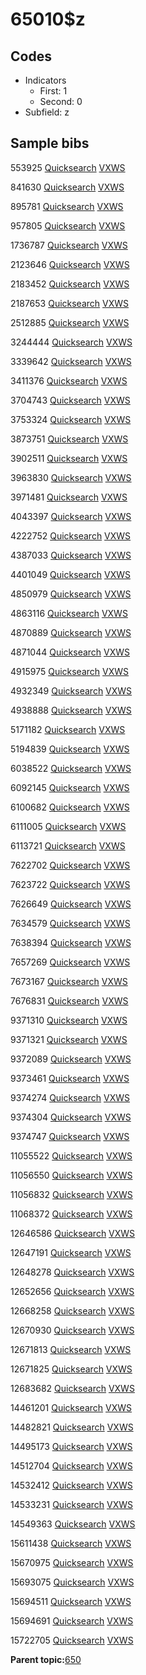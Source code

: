 # 65010$z

## Codes

-   Indicators
    -   First: 1
    -   Second: 0
-   Subfield: z

## Sample bibs

553925 [Quicksearch](https://search.library.yale.edu/catalog/553925) [VXWS](http://prodorbis.library.yale.edu:7014/vxws/GetHoldingsService?bibId=553925)

841630 [Quicksearch](https://search.library.yale.edu/catalog/841630) [VXWS](http://prodorbis.library.yale.edu:7014/vxws/GetHoldingsService?bibId=841630)

895781 [Quicksearch](https://search.library.yale.edu/catalog/895781) [VXWS](http://prodorbis.library.yale.edu:7014/vxws/GetHoldingsService?bibId=895781)

957805 [Quicksearch](https://search.library.yale.edu/catalog/957805) [VXWS](http://prodorbis.library.yale.edu:7014/vxws/GetHoldingsService?bibId=957805)

1736787 [Quicksearch](https://search.library.yale.edu/catalog/1736787) [VXWS](http://prodorbis.library.yale.edu:7014/vxws/GetHoldingsService?bibId=1736787)

2123646 [Quicksearch](https://search.library.yale.edu/catalog/2123646) [VXWS](http://prodorbis.library.yale.edu:7014/vxws/GetHoldingsService?bibId=2123646)

2183452 [Quicksearch](https://search.library.yale.edu/catalog/2183452) [VXWS](http://prodorbis.library.yale.edu:7014/vxws/GetHoldingsService?bibId=2183452)

2187653 [Quicksearch](https://search.library.yale.edu/catalog/2187653) [VXWS](http://prodorbis.library.yale.edu:7014/vxws/GetHoldingsService?bibId=2187653)

2512885 [Quicksearch](https://search.library.yale.edu/catalog/2512885) [VXWS](http://prodorbis.library.yale.edu:7014/vxws/GetHoldingsService?bibId=2512885)

3244444 [Quicksearch](https://search.library.yale.edu/catalog/3244444) [VXWS](http://prodorbis.library.yale.edu:7014/vxws/GetHoldingsService?bibId=3244444)

3339642 [Quicksearch](https://search.library.yale.edu/catalog/3339642) [VXWS](http://prodorbis.library.yale.edu:7014/vxws/GetHoldingsService?bibId=3339642)

3411376 [Quicksearch](https://search.library.yale.edu/catalog/3411376) [VXWS](http://prodorbis.library.yale.edu:7014/vxws/GetHoldingsService?bibId=3411376)

3704743 [Quicksearch](https://search.library.yale.edu/catalog/3704743) [VXWS](http://prodorbis.library.yale.edu:7014/vxws/GetHoldingsService?bibId=3704743)

3753324 [Quicksearch](https://search.library.yale.edu/catalog/3753324) [VXWS](http://prodorbis.library.yale.edu:7014/vxws/GetHoldingsService?bibId=3753324)

3873751 [Quicksearch](https://search.library.yale.edu/catalog/3873751) [VXWS](http://prodorbis.library.yale.edu:7014/vxws/GetHoldingsService?bibId=3873751)

3902511 [Quicksearch](https://search.library.yale.edu/catalog/3902511) [VXWS](http://prodorbis.library.yale.edu:7014/vxws/GetHoldingsService?bibId=3902511)

3963830 [Quicksearch](https://search.library.yale.edu/catalog/3963830) [VXWS](http://prodorbis.library.yale.edu:7014/vxws/GetHoldingsService?bibId=3963830)

3971481 [Quicksearch](https://search.library.yale.edu/catalog/3971481) [VXWS](http://prodorbis.library.yale.edu:7014/vxws/GetHoldingsService?bibId=3971481)

4043397 [Quicksearch](https://search.library.yale.edu/catalog/4043397) [VXWS](http://prodorbis.library.yale.edu:7014/vxws/GetHoldingsService?bibId=4043397)

4222752 [Quicksearch](https://search.library.yale.edu/catalog/4222752) [VXWS](http://prodorbis.library.yale.edu:7014/vxws/GetHoldingsService?bibId=4222752)

4387033 [Quicksearch](https://search.library.yale.edu/catalog/4387033) [VXWS](http://prodorbis.library.yale.edu:7014/vxws/GetHoldingsService?bibId=4387033)

4401049 [Quicksearch](https://search.library.yale.edu/catalog/4401049) [VXWS](http://prodorbis.library.yale.edu:7014/vxws/GetHoldingsService?bibId=4401049)

4850979 [Quicksearch](https://search.library.yale.edu/catalog/4850979) [VXWS](http://prodorbis.library.yale.edu:7014/vxws/GetHoldingsService?bibId=4850979)

4863116 [Quicksearch](https://search.library.yale.edu/catalog/4863116) [VXWS](http://prodorbis.library.yale.edu:7014/vxws/GetHoldingsService?bibId=4863116)

4870889 [Quicksearch](https://search.library.yale.edu/catalog/4870889) [VXWS](http://prodorbis.library.yale.edu:7014/vxws/GetHoldingsService?bibId=4870889)

4871044 [Quicksearch](https://search.library.yale.edu/catalog/4871044) [VXWS](http://prodorbis.library.yale.edu:7014/vxws/GetHoldingsService?bibId=4871044)

4915975 [Quicksearch](https://search.library.yale.edu/catalog/4915975) [VXWS](http://prodorbis.library.yale.edu:7014/vxws/GetHoldingsService?bibId=4915975)

4932349 [Quicksearch](https://search.library.yale.edu/catalog/4932349) [VXWS](http://prodorbis.library.yale.edu:7014/vxws/GetHoldingsService?bibId=4932349)

4938888 [Quicksearch](https://search.library.yale.edu/catalog/4938888) [VXWS](http://prodorbis.library.yale.edu:7014/vxws/GetHoldingsService?bibId=4938888)

5171182 [Quicksearch](https://search.library.yale.edu/catalog/5171182) [VXWS](http://prodorbis.library.yale.edu:7014/vxws/GetHoldingsService?bibId=5171182)

5194839 [Quicksearch](https://search.library.yale.edu/catalog/5194839) [VXWS](http://prodorbis.library.yale.edu:7014/vxws/GetHoldingsService?bibId=5194839)

6038522 [Quicksearch](https://search.library.yale.edu/catalog/6038522) [VXWS](http://prodorbis.library.yale.edu:7014/vxws/GetHoldingsService?bibId=6038522)

6092145 [Quicksearch](https://search.library.yale.edu/catalog/6092145) [VXWS](http://prodorbis.library.yale.edu:7014/vxws/GetHoldingsService?bibId=6092145)

6100682 [Quicksearch](https://search.library.yale.edu/catalog/6100682) [VXWS](http://prodorbis.library.yale.edu:7014/vxws/GetHoldingsService?bibId=6100682)

6111005 [Quicksearch](https://search.library.yale.edu/catalog/6111005) [VXWS](http://prodorbis.library.yale.edu:7014/vxws/GetHoldingsService?bibId=6111005)

6113721 [Quicksearch](https://search.library.yale.edu/catalog/6113721) [VXWS](http://prodorbis.library.yale.edu:7014/vxws/GetHoldingsService?bibId=6113721)

7622702 [Quicksearch](https://search.library.yale.edu/catalog/7622702) [VXWS](http://prodorbis.library.yale.edu:7014/vxws/GetHoldingsService?bibId=7622702)

7623722 [Quicksearch](https://search.library.yale.edu/catalog/7623722) [VXWS](http://prodorbis.library.yale.edu:7014/vxws/GetHoldingsService?bibId=7623722)

7626649 [Quicksearch](https://search.library.yale.edu/catalog/7626649) [VXWS](http://prodorbis.library.yale.edu:7014/vxws/GetHoldingsService?bibId=7626649)

7634579 [Quicksearch](https://search.library.yale.edu/catalog/7634579) [VXWS](http://prodorbis.library.yale.edu:7014/vxws/GetHoldingsService?bibId=7634579)

7638394 [Quicksearch](https://search.library.yale.edu/catalog/7638394) [VXWS](http://prodorbis.library.yale.edu:7014/vxws/GetHoldingsService?bibId=7638394)

7657269 [Quicksearch](https://search.library.yale.edu/catalog/7657269) [VXWS](http://prodorbis.library.yale.edu:7014/vxws/GetHoldingsService?bibId=7657269)

7673167 [Quicksearch](https://search.library.yale.edu/catalog/7673167) [VXWS](http://prodorbis.library.yale.edu:7014/vxws/GetHoldingsService?bibId=7673167)

7676831 [Quicksearch](https://search.library.yale.edu/catalog/7676831) [VXWS](http://prodorbis.library.yale.edu:7014/vxws/GetHoldingsService?bibId=7676831)

9371310 [Quicksearch](https://search.library.yale.edu/catalog/9371310) [VXWS](http://prodorbis.library.yale.edu:7014/vxws/GetHoldingsService?bibId=9371310)

9371321 [Quicksearch](https://search.library.yale.edu/catalog/9371321) [VXWS](http://prodorbis.library.yale.edu:7014/vxws/GetHoldingsService?bibId=9371321)

9372089 [Quicksearch](https://search.library.yale.edu/catalog/9372089) [VXWS](http://prodorbis.library.yale.edu:7014/vxws/GetHoldingsService?bibId=9372089)

9373461 [Quicksearch](https://search.library.yale.edu/catalog/9373461) [VXWS](http://prodorbis.library.yale.edu:7014/vxws/GetHoldingsService?bibId=9373461)

9374274 [Quicksearch](https://search.library.yale.edu/catalog/9374274) [VXWS](http://prodorbis.library.yale.edu:7014/vxws/GetHoldingsService?bibId=9374274)

9374304 [Quicksearch](https://search.library.yale.edu/catalog/9374304) [VXWS](http://prodorbis.library.yale.edu:7014/vxws/GetHoldingsService?bibId=9374304)

9374747 [Quicksearch](https://search.library.yale.edu/catalog/9374747) [VXWS](http://prodorbis.library.yale.edu:7014/vxws/GetHoldingsService?bibId=9374747)

11055522 [Quicksearch](https://search.library.yale.edu/catalog/11055522) [VXWS](http://prodorbis.library.yale.edu:7014/vxws/GetHoldingsService?bibId=11055522)

11056550 [Quicksearch](https://search.library.yale.edu/catalog/11056550) [VXWS](http://prodorbis.library.yale.edu:7014/vxws/GetHoldingsService?bibId=11056550)

11056832 [Quicksearch](https://search.library.yale.edu/catalog/11056832) [VXWS](http://prodorbis.library.yale.edu:7014/vxws/GetHoldingsService?bibId=11056832)

11068372 [Quicksearch](https://search.library.yale.edu/catalog/11068372) [VXWS](http://prodorbis.library.yale.edu:7014/vxws/GetHoldingsService?bibId=11068372)

12646586 [Quicksearch](https://search.library.yale.edu/catalog/12646586) [VXWS](http://prodorbis.library.yale.edu:7014/vxws/GetHoldingsService?bibId=12646586)

12647191 [Quicksearch](https://search.library.yale.edu/catalog/12647191) [VXWS](http://prodorbis.library.yale.edu:7014/vxws/GetHoldingsService?bibId=12647191)

12648278 [Quicksearch](https://search.library.yale.edu/catalog/12648278) [VXWS](http://prodorbis.library.yale.edu:7014/vxws/GetHoldingsService?bibId=12648278)

12652656 [Quicksearch](https://search.library.yale.edu/catalog/12652656) [VXWS](http://prodorbis.library.yale.edu:7014/vxws/GetHoldingsService?bibId=12652656)

12668258 [Quicksearch](https://search.library.yale.edu/catalog/12668258) [VXWS](http://prodorbis.library.yale.edu:7014/vxws/GetHoldingsService?bibId=12668258)

12670930 [Quicksearch](https://search.library.yale.edu/catalog/12670930) [VXWS](http://prodorbis.library.yale.edu:7014/vxws/GetHoldingsService?bibId=12670930)

12671813 [Quicksearch](https://search.library.yale.edu/catalog/12671813) [VXWS](http://prodorbis.library.yale.edu:7014/vxws/GetHoldingsService?bibId=12671813)

12671825 [Quicksearch](https://search.library.yale.edu/catalog/12671825) [VXWS](http://prodorbis.library.yale.edu:7014/vxws/GetHoldingsService?bibId=12671825)

12683682 [Quicksearch](https://search.library.yale.edu/catalog/12683682) [VXWS](http://prodorbis.library.yale.edu:7014/vxws/GetHoldingsService?bibId=12683682)

14461201 [Quicksearch](https://search.library.yale.edu/catalog/14461201) [VXWS](http://prodorbis.library.yale.edu:7014/vxws/GetHoldingsService?bibId=14461201)

14482821 [Quicksearch](https://search.library.yale.edu/catalog/14482821) [VXWS](http://prodorbis.library.yale.edu:7014/vxws/GetHoldingsService?bibId=14482821)

14495173 [Quicksearch](https://search.library.yale.edu/catalog/14495173) [VXWS](http://prodorbis.library.yale.edu:7014/vxws/GetHoldingsService?bibId=14495173)

14512704 [Quicksearch](https://search.library.yale.edu/catalog/14512704) [VXWS](http://prodorbis.library.yale.edu:7014/vxws/GetHoldingsService?bibId=14512704)

14532412 [Quicksearch](https://search.library.yale.edu/catalog/14532412) [VXWS](http://prodorbis.library.yale.edu:7014/vxws/GetHoldingsService?bibId=14532412)

14533231 [Quicksearch](https://search.library.yale.edu/catalog/14533231) [VXWS](http://prodorbis.library.yale.edu:7014/vxws/GetHoldingsService?bibId=14533231)

14549363 [Quicksearch](https://search.library.yale.edu/catalog/14549363) [VXWS](http://prodorbis.library.yale.edu:7014/vxws/GetHoldingsService?bibId=14549363)

15611438 [Quicksearch](https://search.library.yale.edu/catalog/15611438) [VXWS](http://prodorbis.library.yale.edu:7014/vxws/GetHoldingsService?bibId=15611438)

15670975 [Quicksearch](https://search.library.yale.edu/catalog/15670975) [VXWS](http://prodorbis.library.yale.edu:7014/vxws/GetHoldingsService?bibId=15670975)

15693075 [Quicksearch](https://search.library.yale.edu/catalog/15693075) [VXWS](http://prodorbis.library.yale.edu:7014/vxws/GetHoldingsService?bibId=15693075)

15694511 [Quicksearch](https://search.library.yale.edu/catalog/15694511) [VXWS](http://prodorbis.library.yale.edu:7014/vxws/GetHoldingsService?bibId=15694511)

15694691 [Quicksearch](https://search.library.yale.edu/catalog/15694691) [VXWS](http://prodorbis.library.yale.edu:7014/vxws/GetHoldingsService?bibId=15694691)

15722705 [Quicksearch](https://search.library.yale.edu/catalog/15722705) [VXWS](http://prodorbis.library.yale.edu:7014/vxws/GetHoldingsService?bibId=15722705)

**Parent topic:**[650](../../tags/650/650.md)

